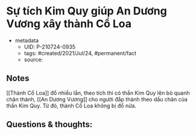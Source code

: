 # Sự tích Kim Quy giúp An Dương Vương xây thành Cổ Loa

- metadata
	- UID: P-210724-0935
	- tags: #created/2021/Jul/24, #permanent/fact 
	- source: 

## Notes
[[Thành Cổ Loa]] đổ nhiều lần, theo tích thì có thần Kim Quy lên bò quanh chân thành, [[An Dương Vương]] cho người đắp thành theo dấu chân của thần Kim Quy. Từ đó, thành Cổ Loa không bị đổ nữa.

## Questions & thoughts:
